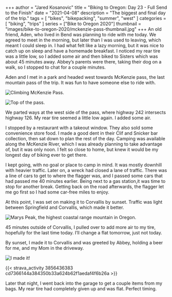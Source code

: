 +++
author = "Jared Kosanovic"
title = "Biking to Oregon: Day 23 - Full Send to the Finish"
date = "2021-04-08"
description = "The biggest and final day of the trip."
tags = [
    "bikes",
    "bikepacking",
    "summer",
    "west"
]
categories = [
    "biking",
    "trips"
]
series = ["Bike to Oregon 2020"]
thumbnail = "images/bike-to-oregon-2020/mckenzie-pass-thumbnail.jpg"
+++
An old friend, Aden, who lived in Bend was planning to ride with me today.
We agreed to meet in the morning, but later than I was used to leaving, which meant I could sleep in.
I had what felt like a lazy morning, but it was nice to catch up on sleep and have a homemade breakfast.
I noticed my rear tire was a little low, so I added some air and then biked to Sisters which was about 45 minutes away.
Abbey’s parents were there, taking their dog on a walk, so I stopped to chat for a couple minutes.

Aden and I met in a park and headed west towards McKenzie pass, the last mountain pass of the trip.
It was fun to have someone else to ride with.

![Climbing McKenzie Pass.](/images/bike-to-oregon-2020/climbing-mckenzie.JPG)

![Top of the pass.](/images/bike-to-oregon-2020/mckenzie-pass.jpg)

We parted ways at the west side of the pass, where highway 242 intersects highway 126.
My rear tire seemed a little low again.
I added some air.

I stopped by a restaurant with a takeout window.
They also sold some convenience store food.
I made a good dent in their Clif and Snicker bar collection, then sat down to plan the rest of the day.
Camping was available along the McKenzie River, which I was already planning to take advantage of, but it was only noon.
I felt so close to home, but knew it would be my longest day of biking ever to get there.

I kept going, with no goal or place to camp in mind.
It was mostly downhill with heavier traffic.
Later on, a wreck had closed a lane of traffic.
There was a line of cars to get to where the flagger was, and I passed some cars that had passed me 40 minutes earlier.
Being next to a gas station,it was time to stop for another break.
Getting back on the road afterwards, the flagger let me go first so I had some car-free miles to enjoy.

At this point, I was set on making it to Corvallis by sunset.
Traffic was light between Springfield and Corvallis, which made it better.

![Marys Peak, the highest coastal range mountain in Oregon.](/images/bike-to-oregon-2020/marys-peak.jpg)

45 minutes outside of Corvallis, I pulled over to add more air to my tire, hopefully for the last time today.
I’ll change a flat tomorrow, just not today.

By sunset, I made it to Corvallis and was greeted by Abbey, holding a beer for me, and my Mom in the driveway.

![I made it!](/images/bike-to-oregon-2020/welcome-to-corvallis.jpg)

{{< strava_activity 3856436383 cd7366144a384350b33a624b62f1aedaf4f6b26a >}}

Later that night, I went back into the garage to get a couple items from my bags.
My rear tire had completely given up and was flat.
Perfect timing.
